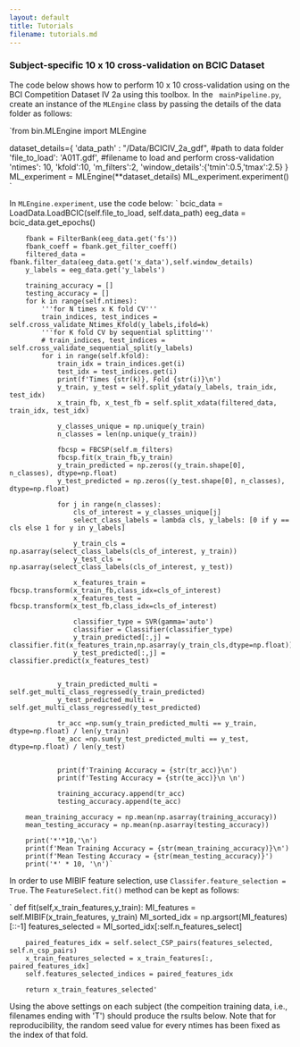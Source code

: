 ```yaml
---
layout: default
title: Tutorials 
filename: tutorials.md
---
```


### Subject-specific 10 x 10 cross-validation on BCIC Dataset
The code below shows how to perform 10 x 10 cross-validation using on the BCI Competition Dataset IV 2a using this toolbox. In the ` mainPipeline.py`, create an instance of the `MLEngine` class by passing the details of the data folder as follows:

`from bin.MLEngine import MLEngine

dataset_details={
'data_path' : "/Data/BCICIV_2a_gdf", #path to data folder 
'file_to_load': 'A01T.gdf', #filename to load and perform cross-validation
'ntimes': 10,
'kfold':10,
'm_filters':2, 'window_details':{'tmin':0.5,'tmax':2.5}
}
ML_experiment = MLEngine(**dataset_details) ML_experiment.experiment()
`

In `MLEngine.experiment`, use the code below:
`
        bcic_data = LoadData.LoadBCIC(self.file_to_load, self.data_path)
        eeg_data = bcic_data.get_epochs()

        fbank = FilterBank(eeg_data.get('fs'))
        fbank_coeff = fbank.get_filter_coeff()
        filtered_data = fbank.filter_data(eeg_data.get('x_data'),self.window_details)
        y_labels = eeg_data.get('y_labels')

        training_accuracy = []
        testing_accuracy = []
        for k in range(self.ntimes):
            '''for N times x K fold CV'''
            train_indices, test_indices = self.cross_validate_Ntimes_Kfold(y_labels,ifold=k)
            '''for K fold CV by sequential splitting'''
            # train_indices, test_indices = self.cross_validate_sequential_split(y_labels)
            for i in range(self.kfold):
                train_idx = train_indices.get(i)
                test_idx = test_indices.get(i)
                print(f'Times {str(k)}, Fold {str(i)}\n')
                y_train, y_test = self.split_ydata(y_labels, train_idx, test_idx)
                x_train_fb, x_test_fb = self.split_xdata(filtered_data, train_idx, test_idx)

                y_classes_unique = np.unique(y_train)
                n_classes = len(np.unique(y_train))

                fbcsp = FBCSP(self.m_filters)
                fbcsp.fit(x_train_fb,y_train)
                y_train_predicted = np.zeros((y_train.shape[0], n_classes), dtype=np.float)
                y_test_predicted = np.zeros((y_test.shape[0], n_classes), dtype=np.float)

                for j in range(n_classes):
                    cls_of_interest = y_classes_unique[j]
                    select_class_labels = lambda cls, y_labels: [0 if y == cls else 1 for y in y_labels]

                    y_train_cls = np.asarray(select_class_labels(cls_of_interest, y_train))
                    y_test_cls = np.asarray(select_class_labels(cls_of_interest, y_test))

                    x_features_train = fbcsp.transform(x_train_fb,class_idx=cls_of_interest)
                    x_features_test = fbcsp.transform(x_test_fb,class_idx=cls_of_interest)

                    classifier_type = SVR(gamma='auto')
                    classifier = Classifier(classifier_type)
                    y_train_predicted[:,j] = classifier.fit(x_features_train,np.asarray(y_train_cls,dtype=np.float))
                    y_test_predicted[:,j] = classifier.predict(x_features_test)


                y_train_predicted_multi = self.get_multi_class_regressed(y_train_predicted)
                y_test_predicted_multi = self.get_multi_class_regressed(y_test_predicted)

                tr_acc =np.sum(y_train_predicted_multi == y_train, dtype=np.float) / len(y_train)
                te_acc =np.sum(y_test_predicted_multi == y_test, dtype=np.float) / len(y_test)


                print(f'Training Accuracy = {str(tr_acc)}\n')
                print(f'Testing Accuracy = {str(te_acc)}\n \n')

                training_accuracy.append(tr_acc)
                testing_accuracy.append(te_acc)

        mean_training_accuracy = np.mean(np.asarray(training_accuracy))
        mean_testing_accuracy = np.mean(np.asarray(testing_accuracy))

        print('*'*10,'\n')
        print(f'Mean Training Accuracy = {str(mean_training_accuracy)}\n')
        print(f'Mean Testing Accuracy = {str(mean_testing_accuracy)}')
        print('*' * 10, '\n')`

In order to use MIBIF feature selection, use `Classifer.feature_selection = True`. The `FeatureSelect.fit()` method can be kept as follows:

`    def fit(self,x_train_features,y_train):
        MI_features = self.MIBIF(x_train_features, y_train)
        MI_sorted_idx = np.argsort(MI_features)[::-1]
        features_selected = MI_sorted_idx[:self.n_features_select]

        paired_features_idx = self.select_CSP_pairs(features_selected, self.n_csp_pairs)
        x_train_features_selected = x_train_features[:, paired_features_idx]
        self.features_selected_indices = paired_features_idx

        return x_train_features_selected'

Using the above settings on each subject (the compeition training data, i.e., filenames ending with 'T') should produce the rsults below. Note that for reproducibility, the random seed value for every ntimes has been fixed as the index of that fold.


